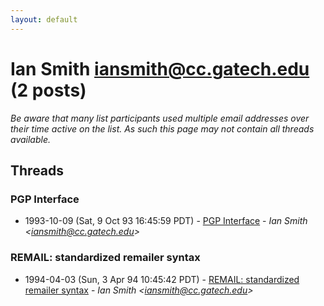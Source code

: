 ```yaml
---
layout: default
---
```


# Ian Smith <iansmith@cc.gatech.edu> (2 posts)

_Be aware that many list participants used multiple email addresses over their time active on the list. As such this page may not contain all threads available._

## Threads

### PGP Interface
+ 1993-10-09 (Sat, 9 Oct 93 16:45:59 PDT) - [PGP Interface](/archive/1993/10/297d655402c2c7c612c5851ba52c4b563e4e1610f39819d88145a0a299c734d7) - _Ian Smith \<iansmith@cc.gatech.edu\>_

### REMAIL: standardized remailer syntax
+ 1994-04-03 (Sun, 3 Apr 94 10:45:42 PDT) - [REMAIL: standardized remailer syntax](/archive/1994/04/a26d1b17be4b11e685efa8c575f3914e68f091a7da872106a781fc5dafcc1ef2) - _Ian Smith \<iansmith@cc.gatech.edu\>_

